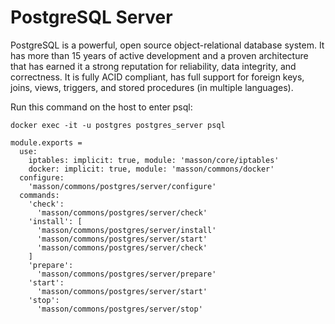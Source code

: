 
# PostgreSQL Server

PostgreSQL is a powerful, open source object-relational database system. 
It has more than 15 years of active development and a proven architecture that
has earned it a strong reputation for reliability, data integrity, and correctness.
It is fully ACID compliant, has full support for foreign keys, joins, views, triggers,
and stored procedures (in multiple languages).

Run this command on the host to enter psql:

```
docker exec -it -u postgres postgres_server psql
```

    module.exports =
      use:
        iptables: implicit: true, module: 'masson/core/iptables'
        docker: implicit: true, module: 'masson/commons/docker'
      configure:
        'masson/commons/postgres/server/configure'
      commands:
        'check':
          'masson/commons/postgres/server/check'
        'install': [
          'masson/commons/postgres/server/install'
          'masson/commons/postgres/server/start'
          'masson/commons/postgres/server/check'
        ]
        'prepare':
          'masson/commons/postgres/server/prepare'
        'start':
          'masson/commons/postgres/server/start'
        'stop':
          'masson/commons/postgres/server/stop'
